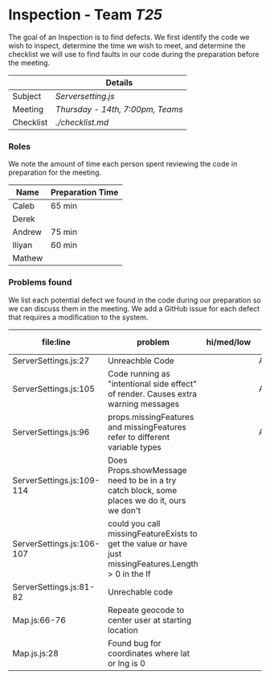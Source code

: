 # Inspection - Team *T25* 

The goal of an Inspection is to find defects.
We first identify the code we wish to inspect, determine the time we wish to meet, and determine the checklist we will use to find faults in our code during the preparation before the meeting.

|  | Details |
| ----- | ----- |
| Subject | *Serversetting.js* |
| Meeting | *Thursday - 14th, 7:00pm, Teams* |
| Checklist | *./checklist.md* |

### Roles

We note the amount of time each person spent reviewing the code in preparation for the meeting.

| Name | Preparation Time |
| ---- | ---- |
| Caleb  |  65 min   |
| Derek  |     |
| Andrew |  75 min |
| Iliyan |   60 min  |
| Mathew |     |


### Problems found

We list each potential defect we found in the code during our preparation so we can discuss them in the meeting.
We add a GitHub issue for each defect that requires a modification to the system.

| file:line | problem | hi/med/low | who found | github#  |
| --- | --- | :---: | :---: | --- |
| ServerSettings.js:27 | Unreachble Code | | Andrew | |
| ServerSettings.js:105 | Code running as "intentional side effect" of render. Causes extra warning messages | | Andrew | |
| ServerSettings.js:96 | props.missingFeatures and missingFeatures refer to different variable types| | Andrew | |
| ServerSettings.js:109-114 | Does Props.showMessage need to be in a try catch block, some places we do it, ours we don't| | Caleb ||
| ServerSettings.js:106-107 | could you call missingFeatureExists to get the value or have just missingFeatures.Length > 0 in the If| | Caleb ||
| ServerSettings.js:81-82 | Unrechable code| | Iliyan ||
| Map.js:66-76 | Repeate geocode to center user at starting location| | Iliyan ||
| Map.js.js:28 | Found bug for coordinates where lat or lng is 0 | | Iliyan ||
